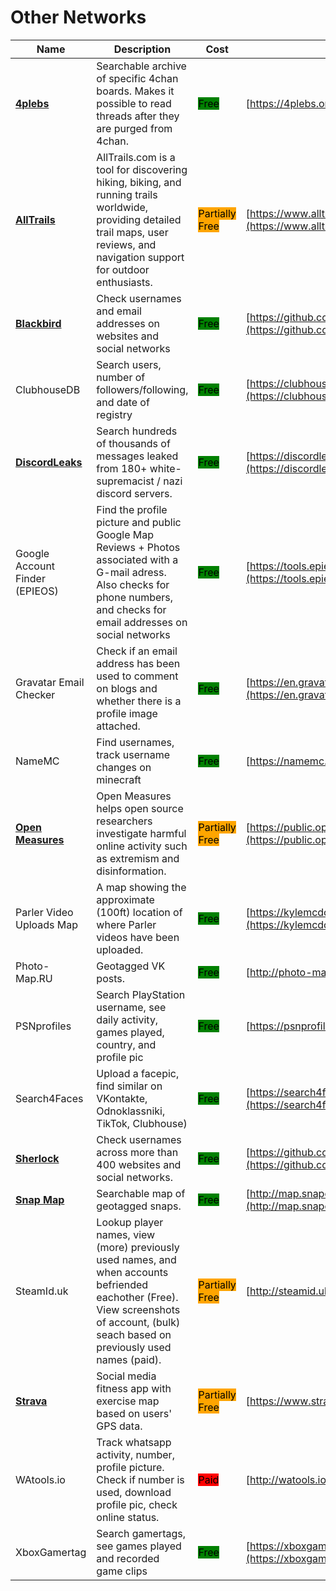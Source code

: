 # Other Networks

| Name | Description | Cost | URL |
| --- | --- | --- | --- |
| [**4plebs**](../../../tools/4plebs/README.md) | Searchable archive of specific 4chan boards. Makes it possible to read threads after they are purged from 4chan. | <mark style="background-color:green;">Free</mark> | [https://4plebs.org/](https://4plebs.org/) |
| [**AllTrails**](../../../tools/alltrails/README.md) | AllTrails.com is a tool for discovering hiking, biking, and running trails worldwide, providing detailed trail maps, user reviews, and navigation support for outdoor enthusiasts. | <mark style="background-color:orange;">Partially Free</mark> | [https://www.alltrails.com/](https://www.alltrails.com/) |
| [**Blackbird**](../../../tools/blackbird/README.md) | Check usernames and email addresses on websites and social networks | <mark style="background-color:green;">Free</mark> | [https://github.com/p1ngul1n0/blackbird](https://github.com/p1ngul1n0/blackbird) |
| ClubhouseDB | Search users, number of followers/following, and date of registry | <mark style="background-color:green;">Free</mark> | [https://clubhousedb.com/](https://clubhousedb.com/) |
| [**DiscordLeaks**](../../../tools/discordleaks/README.md) | Search hundreds of thousands of messages leaked from 180+ white-supremacist / nazi discord servers. | <mark style="background-color:green;">Free</mark> | [https://discordleaks.unicornriot.ninja/discord/server/](https://discordleaks.unicornriot.ninja/discord/server/) |
| Google Account Finder (EPIEOS) | Find the profile picture and public Google Map Reviews + Photos associated with a G-mail adress. Also checks for phone numbers, and checks for email addresses on social networks | <mark style="background-color:green;">Free</mark> | [https://tools.epieos.com/google-account.php](https://tools.epieos.com/google-account.php) |
| Gravatar Email Checker | Check if an email address has been used to comment on blogs and whether there is a profile image attached. | <mark style="background-color:green;">Free</mark> | [https://en.gravatar.com/site/check/](https://en.gravatar.com/site/check/) |
| NameMC | Find usernames, track username changes on minecraft | <mark style="background-color:green;">Free</mark> | [https://namemc.com/](https://namemc.com/) |
| [**Open Measures**](../../../tools/open-measures/README.md) | Open Measures helps open source researchers investigate harmful online activity such as extremism and disinformation. | <mark style="background-color:orange;">Partially Free</mark> | [https://public.openmeasures.io](https://public.openmeasures.io) |
| Parler Video Uploads Map | A map showing the approximate (100ft) location of where Parler videos have been uploaded. | <mark style="background-color:green;">Free</mark> | [https://kylemcdonald.net/parler/map/](https://kylemcdonald.net/parler/map/) |
| Photo-Map.RU | Geotagged VK posts. | <mark style="background-color:green;">Free</mark> | [http://photo-map.ru/](http://photo-map.ru/) |
| PSNprofiles | Search PlayStation username, see daily activity, games played, country, and profile pic | <mark style="background-color:green;">Free</mark> | [https://psnprofiles.com/](https://psnprofiles.com/) |
| Search4Faces | Upload a facepic, find similar on VKontakte, Odnoklassniki, TikTok, Clubhouse) | <mark style="background-color:green;">Free</mark> | [https://search4faces.com](https://search4faces.com) |
| [**Sherlock**](../../../tools/sherlock/README.md) | Check usernames across more than 400 websites and social networks. | <mark style="background-color:green;">Free</mark> | [https://github.com/sherlock-project/sherlock](https://github.com/sherlock-project/sherlock) |
| [**Snap Map**](../../../tools/snap-map/README.md) | Searchable map of geotagged snaps. | <mark style="background-color:green;">Free</mark> | [http://map.snapchat.com/](http://map.snapchat.com/) |
| SteamId.uk |  Lookup player names, view (more) previously used names, and when accounts befriended eachother (Free). View screenshots of account, (bulk) seach based on previously used names (paid).  | <mark style="background-color:orange;">Partially Free</mark> | [http://steamid.uk/](http://steamid.uk/) |
| [**Strava**](../../../tools/strava/README.md) | Social media fitness app with exercise map based on users' GPS data. | <mark style="background-color:orange;">Partially Free</mark> | [https://www.strava.com](https://www.strava.com) |
| WAtools.io | Track whatsapp activity, number, profile picture. Check if number is used, download profile pic, check online status. | <mark style="background-color:red;">Paid</mark> | [http://watools.io/](http://watools.io/) |
| XboxGamertag | Search gamertags, see games played and recorded game clips | <mark style="background-color:green;">Free</mark> | [https://xboxgamertag.com/](https://xboxgamertag.com/) |